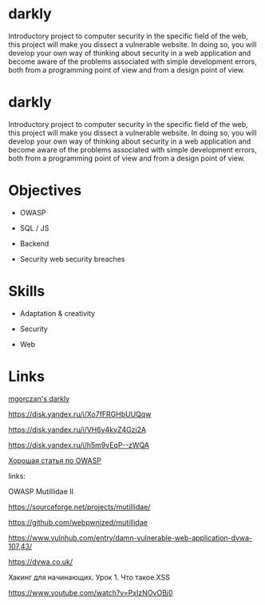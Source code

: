 # darkly
Introductory project to computer security in the specific field of the web, this project will make you dissect a vulnerable website. In doing so, you will develop your own way of thinking about security in a web application and become aware of the problems associated with simple development errors, both from a programming point of view and from a design point of view.

# darkly
Introductory project to computer security in the specific field of the web, this project will make you dissect a vulnerable website. In doing so, you will develop your own way of thinking about security in a web application and become aware of the problems associated with simple development errors, both from a programming point of view and from a design point of view.

#  Objectives

* OWASP

* SQL / JS

* Backend

* Security web security breaches

# Skills

* Adaptation & creativity

* Security

* Web

# Links



[mgorczan's darkly](https://profile.intra.42.fr/users/mgorczan)

https://disk.yandex.ru/i/Xo7fFRGHbUUQqw

https://disk.yandex.ru/i/VH6y4kyZ4Gzj2A

https://disk.yandex.ru/i/h5m9vEqP--zWQA



[Хорошая статья по OWASP](https://owasp.org/www-community/attacks/)

links:

OWASP Mutillidae II

https://sourceforge.net/projects/mutillidae/

https://github.com/webpwnized/mutillidae


https://www.vulnhub.com/entry/damn-vulnerable-web-application-dvwa-107,43/

https://dvwa.co.uk/

Хакинг для начинающих. Урок 1. Что такое XSS

https://www.youtube.com/watch?v=PxIzNOvOBj0
